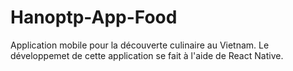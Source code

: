 # Hanoptp-App-Food
Application mobile pour la découverte culinaire au Vietnam. Le développemet de cette application se fait à l'aide de React Native.
